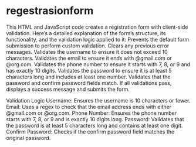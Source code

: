 # regestrasionform
This HTML and JavaScript code creates a registration form with client-side validation. Here’s a detailed explanation of the form’s structure, its functionality, and the validation logic applied to it:
Prevents the default form submission to perform custom validation.
Clears any previous error messages.
Validates the username to ensure it does not exceed 10 characters.
Validates the email to ensure it ends with @gmail.com or @org.com.
Validates the phone number to ensure it starts with 7, 8, or 9 and has exactly 10 digits.
Validates the password to ensure it is at least 5 characters long and includes at least one number.
Validates that the password and confirm password fields match.
If all validations pass, displays a success message and submits the form.

Validation Logic
Username: Ensures the username is 10 characters or fewer.
Email: Uses a regex to check that the email address ends with either @gmail.com or @org.com.
Phone Number: Ensures the phone number starts with 7, 8, or 9 and is exactly 10 digits long.
Password: Validates that the password is at least 5 characters long and contains at least one digit.
Confirm Password: Checks if the confirm password field matches the original password.

